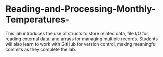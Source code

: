 # Reading-and-Processing-Monthly-Temperatures-
This lab introduces the use of structs to store related data, file I/O for reading external data, and  arrays for managing multiple records. Students will also learn to work with GitHub for version  control, making meaningful commits as they complete the lab.

